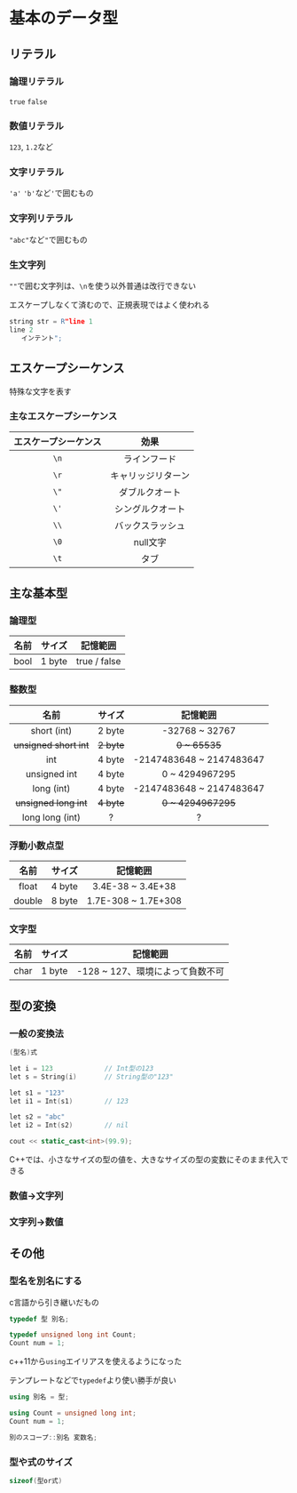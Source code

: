 # 基本のデータ型



## リテラル



### 論理リテラル

`true` `false`



### 数値リテラル

`123`, `1.2`など



### 文字リテラル

`'a'` `'b'`など`'`で囲むもの



### 文字列リテラル

`"abc"`など`"`で囲むもの



### 生文字列

`""`で囲む文字列は、`\n`を使う以外普通は改行できない

エスケープしなくて済むので、正規表現ではよく使われる

```c++
string str = R"line 1
line 2
   インテント";
```



## エスケープシーケンス

特殊な文字を表す

### 主なエスケープシーケンス

| エスケープシーケンス |        効果        |
| :------------------: | :----------------: |
|         `\n`         |    ラインフード    |
|         `\r`         | キャリッジリターン |
|         `\"`         |   ダブルクオート   |
|         `\'`         |  シングルクオート  |
|         `\\`         |  バックスラッシュ  |
|         `\0`         |      null文字      |
|         `\t`         |        タブ        |



## 主な基本型



### 論理型

| 名前 | サイズ |   記憶範囲   |
| :--: | :----: | :----------: |
| bool | 1 byte | true / false |



### 整数型

|          名前          |   サイズ   |         記憶範囲         |
| :--------------------: | :--------: | :----------------------: |
|      short (int)       |   2 byte   |      -32768 ~ 32767      |
| ~~unsigned short int~~ | ~~2 byte~~ |      ~~0 ~ 65535~~       |
|          int           |   4 byte   | -2147483648 ~ 2147483647 |
|      unsigned int      |   4 byte   |      0 ~ 4294967295      |
|       long (int)       |   4 byte   | -2147483648 ~ 2147483647 |
| ~~unsigned long int~~  | ~~4 byte~~ |    ~~0 ~ 4294967295~~    |
|    long long (int)     |     ?      |            ?             |



### 浮動小数点型

|  名前  | サイズ |      記憶範囲       |
| :----: | :----: | :-----------------: |
| float  | 4 byte |  3.4E-38 ~ 3.4E+38  |
| double | 8 byte | 1.7E-308 ~ 1.7E+308 |



### 文字型

| 名前 | サイズ |             記憶範囲             |
| :--: | :----: | :------------------------------: |
| char | 1 byte | -128 ~ 127、環境によって負数不可 |



## 型の変換



### 一般の変換法

```c++
(型名)式

let i = 123				// Int型の123
let s = String(i)		// String型の"123"

let s1 = "123"
let i1 = Int(s1)		// 123

let s2 = "abc"
let i2 = Int(s2)		// nil

cout << static_cast<int>(99.9);
```

C++では、小さなサイズの型の値を、大きなサイズの型の変数にそのまま代入できる



### 数値→文字列



### 文字列→数値



## その他



### 型名を別名にする

c言語から引き継いだもの

```c++
typedef 型 別名;

typedef unsigned long int Count;
Count num = 1;
```

c++11から`using`エイリアスを使えるようになった

テンプレートなどで`typedef`より使い勝手が良い

```c++
using 別名 = 型;

using Count = unsigned long int;
Count num = 1;

別のスコープ::別名 変数名;
```



### 型や式のサイズ

```c++
sizeof(型or式)
```























